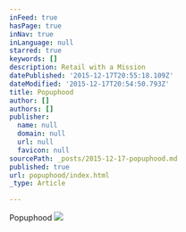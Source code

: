 ```yaml
---
inFeed: true
hasPage: true
inNav: true
inLanguage: null
starred: true
keywords: []
description: Retail with a Mission
datePublished: '2015-12-17T20:55:18.109Z'
dateModified: '2015-12-17T20:54:50.793Z'
title: Popuphood
author: []
authors: []
publisher:
  name: null
  domain: null
  url: null
  favicon: null
sourcePath: _posts/2015-12-17-popuphood.md
published: true
url: popuphood/index.html
_type: Article

---
```

Popuphood
![](https://the-grid-user-content.s3-us-west-2.amazonaws.com/df3f8f40-239d-48fe-8ef9-ec54f3a82114.jpg)